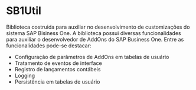 # SB1Util
Biblioteca costruida para auxiliar no desenvolvimento de customizações do sistema SAP Bisiness One.
A biblioteca possui diversas funcionalidades para auxiliar o desenvolvedor de AddOns do SAP Business One. Entre as funcionalidades pode-se destacar: 

- Configuração de parâmetros de AddOns em tabelas de usuário
- Tratamento de eventos de interface
- Registro de lançamentos contábeis
- Logging
- Persistência em tabelas de usuário
